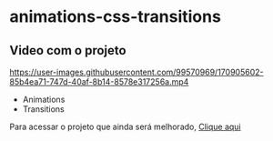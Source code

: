 # animations-css-transitions

## Video com o projeto

https://user-images.githubusercontent.com/99570969/170905602-85b4ea71-747d-40af-8b14-8578e317256a.mp4

- Animations
- Transitions 

Para acessar o projeto que ainda será melhorado, [Clique aqui](https://kelvya.github.io/animations-css-transitions/projeto_final/)
